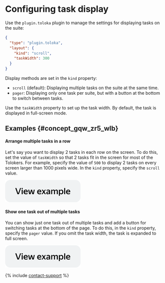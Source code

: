 # Configuring task display

Use the `plugin.toloka` plugin to manage the settings for displaying tasks on the suite:
```json
{
  "type": "plugin.toloka",
  "layout": {
    "kind": "scroll",
    "taskWidth": 300
  }
}
```

Display methods are set in the `kind` property:

- `scroll` (default): Displaying multiple tasks on the suite at the same time.
- `pager`: Displaying only one task per suite, but with a button at the bottom to switch between tasks.

Use the `taskWidth` property to set up the task width. By default, the task is displayed in full-screen mode.

## Examples {#concept_gqw_zr5_wlb}

#### Arrange multiple tasks in a row

Let's say you want to display 2 tasks in each row on the screen. To do this, set the value of `taskWidth` so that 2 tasks fit in the screen for most of the Tolokers. For example, specify the value of `500` to display 2 tasks on every screen larger than 1000 pixels wide. In the `kind` property, specify the `scroll` value.

[![image](../_images/buttons/view-example.svg)](https://ya.cc/t/XE6YjRFh3ttCWx)

#### Show one task out of multiple tasks

You can show just one task out of multiple tasks and add a button for switching tasks at the bottom of the page. To do this, in the `kind` property, specify the `pager` value. If you omit the task width, the task is expanded to full screen.

[![image](../_images/buttons/view-example.svg)](https://ya.cc/t/XE6YjRFh3ttCWx)

{% include [contact-support](../_includes/contact-support.md) %}